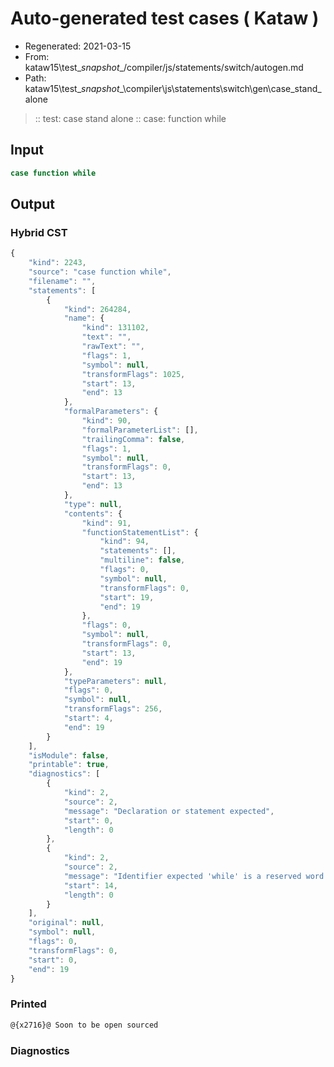 # Auto-generated test cases ( Kataw )
- Regenerated: 2021-03-15
- From: kataw15\test\__snapshot__/compiler/js/statements/switch/autogen.md
- Path: kataw15\test\__snapshot__\compiler\js\statements\switch\gen\case_stand_alone
> :: test: case stand alone
> :: case: function while
## Input

`````js
case function while
`````

## Output

### Hybrid CST

```javascript
{
    "kind": 2243,
    "source": "case function while",
    "filename": "",
    "statements": [
        {
            "kind": 264284,
            "name": {
                "kind": 131102,
                "text": "",
                "rawText": "",
                "flags": 1,
                "symbol": null,
                "transformFlags": 1025,
                "start": 13,
                "end": 13
            },
            "formalParameters": {
                "kind": 90,
                "formalParameterList": [],
                "trailingComma": false,
                "flags": 1,
                "symbol": null,
                "transformFlags": 0,
                "start": 13,
                "end": 13
            },
            "type": null,
            "contents": {
                "kind": 91,
                "functionStatementList": {
                    "kind": 94,
                    "statements": [],
                    "multiline": false,
                    "flags": 0,
                    "symbol": null,
                    "transformFlags": 0,
                    "start": 19,
                    "end": 19
                },
                "flags": 0,
                "symbol": null,
                "transformFlags": 0,
                "start": 13,
                "end": 19
            },
            "typeParameters": null,
            "flags": 0,
            "symbol": null,
            "transformFlags": 256,
            "start": 4,
            "end": 19
        }
    ],
    "isModule": false,
    "printable": true,
    "diagnostics": [
        {
            "kind": 2,
            "source": 2,
            "message": "Declaration or statement expected",
            "start": 0,
            "length": 0
        },
        {
            "kind": 2,
            "source": 2,
            "message": "Identifier expected 'while' is a reserved word that cannot be used here",
            "start": 14,
            "length": 0
        }
    ],
    "original": null,
    "symbol": null,
    "flags": 0,
    "transformFlags": 0,
    "start": 0,
    "end": 19
}
```

### Printed

```javascript
@{x2716}@ Soon to be open sourced
```

### Diagnostics

```javascript

```

